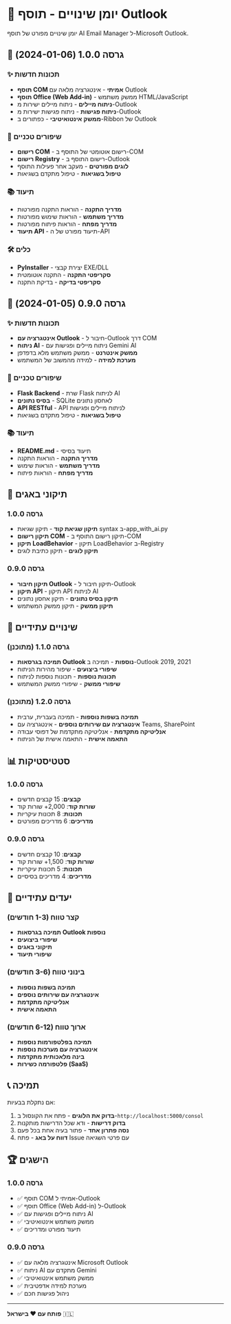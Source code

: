 # 📝 יומן שינויים - תוסף Outlook

יומן שינויים מפורט של תוסף AI Email Manager ל-Microsoft Outlook.

## 🚀 גרסה 1.0.0 (2024-01-06)

### ✨ תכונות חדשות
- **תוסף COM אמיתי** - אינטגרציה מלאה עם Outlook
- **תוסף Office (Web Add-in)** - ממשק משתמש HTML/JavaScript
- **ניתוח מיילים** - ניתוח מיילים ישירות מ-Outlook
- **ניתוח פגישות** - ניתוח פגישות ישירות מ-Outlook
- **ממשק אינטואיטיבי** - כפתורים ב-Ribbon של Outlook

### 🔧 שיפורים טכניים
- **רישום COM** - רישום אוטומטי של התוסף ב-COM
- **רישום Registry** - רישום התוסף ב-Outlook
- **לוגים מפורטים** - מעקב אחר פעילות התוסף
- **טיפול בשגיאות** - טיפול מתקדם בשגיאות

### 📚 תיעוד
- **מדריך התקנה** - הוראות התקנה מפורטות
- **מדריך משתמש** - הוראות שימוש מפורטות
- **מדריך מפתח** - הוראות פיתוח מפורטות
- **תיעוד API** - תיעוד מפורט של ה-API

### 🛠️ כלים
- **PyInstaller** - יצירת קבצי EXE/DLL
- **סקריפטי התקנה** - התקנה אוטומטית
- **סקריפטי בדיקה** - בדיקת התקנה

## 🔧 גרסה 0.9.0 (2024-01-05)

### ✨ תכונות חדשות
- **אינטגרציה עם Outlook** - חיבור ל-Outlook דרך COM
- **ניתוח AI** - ניתוח מיילים ופגישות עם Gemini AI
- **ממשק אינטרנט** - ממשק משתמש מלא בדפדפן
- **מערכת למידה** - למידה מהמשוב של המשתמש

### 🔧 שיפורים טכניים
- **Flask Backend** - שרת Flask לניתוח AI
- **בסיס נתונים** - SQLite לאחסון נתונים
- **API RESTful** - API לניתוח מיילים ופגישות
- **טיפול בשגיאות** - טיפול מתקדם בשגיאות

### 📚 תיעוד
- **README.md** - תיעוד בסיסי
- **מדריך התקנה** - הוראות התקנה
- **מדריך משתמש** - הוראות שימוש
- **מדריך מפתח** - הוראות פיתוח

## 🐛 תיקוני באגים

### גרסה 1.0.0
- **תיקון שגיאת קוד** - תיקון שגיאת syntax ב-app_with_ai.py
- **תיקון רישום COM** - תיקון רישום התוסף ב-COM
- **תיקון LoadBehavior** - תיקון LoadBehavior ב-Registry
- **תיקון לוגים** - תיקון כתיבת לוגים

### גרסה 0.9.0
- **תיקון חיבור Outlook** - תיקון חיבור ל-Outlook
- **תיקון API** - תיקון API לניתוח AI
- **תיקון בסיס נתונים** - תיקון אחסון נתונים
- **תיקון ממשק** - תיקון ממשק המשתמש

## 🔄 שינויים עתידיים

### גרסה 1.1.0 (מתוכנן)
- **תמיכה בגרסאות Outlook נוספות** - תמיכה ב-Outlook 2019, 2021
- **שיפורי ביצועים** - שיפור מהירות הניתוח
- **תכונות נוספות** - תכונות נוספות לניתוח
- **שיפורי ממשק** - שיפורי ממשק המשתמש

### גרסה 1.2.0 (מתוכנן)
- **תמיכה בשפות נוספות** - תמיכה בעברית, ערבית
- **אינטגרציה עם שירותים נוספים** - אינטגרציה עם Teams, SharePoint
- **אנליטיקה מתקדמת** - אנליטיקה מתקדמת של דפוסי עבודה
- **התאמה אישית** - התאמה אישית של הניתוח

## 📊 סטטיסטיקות

### גרסה 1.0.0
- **קבצים**: 15 קבצים חדשים
- **שורות קוד**: 2,000+ שורות קוד
- **תכונות**: 8 תכונות עיקריות
- **מדריכים**: 6 מדריכים מפורטים

### גרסה 0.9.0
- **קבצים**: 10 קבצים חדשים
- **שורות קוד**: 1,500+ שורות קוד
- **תכונות**: 5 תכונות עיקריות
- **מדריכים**: 4 מדריכים בסיסיים

## 🎯 יעדים עתידיים

### קצר טווח (1-3 חודשים)
- **תמיכה בגרסאות Outlook נוספות**
- **שיפורי ביצועים**
- **תיקוני באגים**
- **שיפורי תיעוד**

### בינוני טווח (3-6 חודשים)
- **תמיכה בשפות נוספות**
- **אינטגרציה עם שירותים נוספים**
- **אנליטיקה מתקדמת**
- **התאמה אישית**

### ארוך טווח (6-12 חודשים)
- **תמיכה בפלטפורמות נוספות**
- **אינטגרציה עם מערכות נוספות**
- **בינה מלאכותית מתקדמת**
- **פלטפורמה כשירות (SaaS)**

## 📞 תמיכה

אם נתקלת בבעיות:
1. **בדוק את הלוגים** - פתח את הקונסול ב-`http://localhost:5000/consol`
2. **בדוק דרישות** - ודא שכל הדרישות מותקנות
3. **נסה פתרון אחד** - פתור בעיה אחת בכל פעם
4. **דווח על באג** - פתח Issue עם פרטי השגיאה

## 🏆 הישגים

### גרסה 1.0.0
- ✅ תוסף COM אמיתי ל-Outlook
- ✅ תוסף Office (Web Add-in) ל-Outlook
- ✅ ניתוח מיילים ופגישות עם AI
- ✅ ממשק משתמש אינטואיטיבי
- ✅ תיעוד מפורט ומדריכים

### גרסה 0.9.0
- ✅ אינטגרציה מלאה עם Microsoft Outlook
- ✅ ניתוח AI מתקדם עם Gemini
- ✅ ממשק משתמש אינטואיטיבי
- ✅ מערכת למידה אדפטיבית
- ✅ ניהול פגישות חכם

---

**פותח עם ❤️ בישראל** 🇮🇱
















